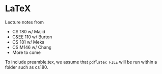 # LaTeX 

Lecture notes from 
- CS 180 w/ Majid
- C&EE 110 w/ Burton
- CS 181 w/ Meka
- CS M146 w/ Chang
- More to come

To include preamble.tex, we assume that `pdflatex FILE` will be run within a folder such as cs180.
